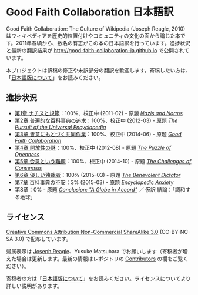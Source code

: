 # Good Faith Collaboration 日本語訳

Good Faith Collaboration: The Culture of Wikipedia (Joseph Reagle, 2010) はウィキペディアを歴史的位置付けやコミュニティの文化の面から論じた本です。2011年春頃から、数名の有志がこの本の日本語訳を行っています。進捗状況と最新の翻訳結果が http://good-faith-collaboration-ja.github.io で公開されています。

本プロジェクトは訳稿の修正や未訳部分の翻訳を歓迎します。寄稿したい方は、「[日本語版について](about-ja.md)」をお読みください。

## 進捗状況
* [第1章 ナチスと規範](ch1/gfc-ja-ch1.md)：100%、校正中 (2011-02) - 原題 *[Nazis and Norms](http://reagle.org/joseph/2010/gfc/chapter-1.html)*
* [第2章 普遍的な百科事典の追求](ch2/gfc-ja-ch2.md)：100%、校正中 (2012-03) - 原題 *[The Pursuit of the Universal Encyclopedia](http://reagle.org/joseph/2010/gfc/chapter-2.html)*
* [第3章 善意にもとづく共同作業](ch3/gfc-ja-ch3.md)：100%、校正中 (2014-06) - 原題 *[Good Faith Collaboration](http://reagle.org/joseph/2010/gfc/chapter-3.html)*
* [第4章 開放性の謎](ch4/gfc-ja-ch4.md)：100%、校正中 (2012-08) - 原題 *[The Puzzle of Openness](http://reagle.org/joseph/2010/gfc/chapter-4.html)*
* [第5章 合意という難題](ch5/gfc-ja-ch5.md)：100%、校正中 (2014-10) - 原題 *[The Challenges of Consensus](http://reagle.org/joseph/2010/gfc/chapter-5.html)*
* [第6章 優しい独裁者](ch6/gfc-ja-ch6.md)：100% (2015-03) - 原題 *[The Benevolent Dictator](http://reagle.org/joseph/2010/gfc/chapter-6.html)*
* [第7章 百科事典の不安](ch7/gfc-ja-ch7.md)：3% (2015-03) - 原題 *[Encyclopedic Anxiety](http://reagle.org/joseph/2010/gfc/chapter-7.html)*
* 第8章：0% - 原題 *[Conclusion: "A Globe in Accord"](http://reagle.org/joseph/2010/gfc/chapter-8.html)* ／ 仮訳 結論：「調和する地球」

## ライセンス
[Creative Commons Attribution Non-Commercial ShareAlike 3.0](http://creativecommons.org/licenses/by-nc-sa/3.0/) (CC-BY-NC-SA 3.0) で配布しています。

帰属表示は [Joseph Reagle](http://reagle.org)、Yusuke Matsubara でお願いします（寄稿者が増えた場合は更新します。最新の情報はレポジトリの [Contributors](https://github.com/good-faith-collaboration-ja/good-faith-collaboration-ja.github.io/graphs/contributors) の欄をご覧ください）。

寄稿者の方は「[日本語版について](about-ja.md)」をお読みください。ライセンスについてより詳しい説明があります。
